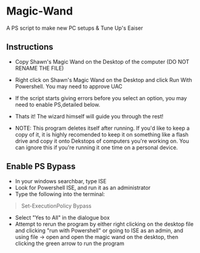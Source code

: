 # Magic-Wand
A PS script to make new PC setups &amp; Tune Up's Eaiser

## Instructions
- Copy Shawn's Magic Wand on the Desktop of the computer (DO NOT RENAME THE FILE)
- Right click on Shawn's Magic Wand on the Desktop and click Run With Powershell. You may need to approve UAC
- If the script starts giving errors before you select an option, you may need to enable PS,detailed below.
- Thats it! The wizard himself will guide you through the rest!

- NOTE: This program deletes itself after running. If you'd like to keep a copy of it, it is highly recomended to keep it on something like a flash drive and copy it onto Dekstops of computers you're working on. You can ignore this if you're running it one time on a personal device.


## Enable PS Bypass
- In your windows searchbar, type ISE
- Look for Powershell ISE, and run it as an administrator
- Type the following into the terminal:

 > Set-ExecutionPolicy Bypass 

- Select "Yes to All" in the dialogue box
- Attempt to rerun the program by either right clicking on the desktop file and clicking "run with Powershell" or going to ISE as an admin, and using file -> open and open the magic wand on the desktop, then clicking the green arrow to run the program


